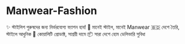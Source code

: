 # Manwear-Fashion
✨ স্টাইলিশ পুরুষদের জন্য নির্ভরযোগ্য ফ্যাশন হাব!  👕 মানেই স্টাইল, মানেই Manwear  🇧🇩 দেশে তৈরি, স্টাইলে আধুনিক  🎯 কোয়ালিটি প্রোডাক্ট, সাশ্রয়ী দামে  📦 সারা দেশে হোম ডেলিভারি সুবিধা
